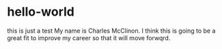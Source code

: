 # hello-world
this is just a test
My name is Charles McClinon.
I think this is going to be a great fit to improve my career
so that it will move forwqrd.
